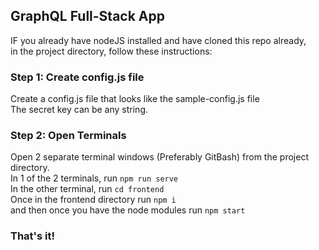 ## GraphQL Full-Stack App

IF you already have nodeJS installed and have cloned this repo already,<br/>
in the project directory, follow these instructions:

### Step 1: Create config.js file

Create a config.js file that looks like the sample-config.js file<br />
The secret key can be any string.


### Step 2: Open Terminals

Open 2 separate terminal windows (Preferably GitBash) from the project directory.<br />
In 1 of the 2 terminals, run `npm run serve`<br />
In the other terminal, run `cd frontend`<br />
Once in the frontend directory run `npm i` <br />
and then once you have the node modules run `npm start`

### That's it!


